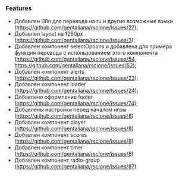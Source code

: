 ### Features

- Добавлен i18n для перевода на ru и другие возможные языки (https://github.com/gentaliana/rsclone/issues/27);
- Добавлен layout на 1280px (https://github.com/gentaliana/rsclone/issues/3);
- Добавлен компонент selectOptions и добавлена для примера функция перевода с использованием этого компонента (https://github.com/gentaliana/rsclone/issues/54, https://github.com/gentaliana/rsclone/issues/62);
- Добавлен компонент alerts (https://github.com/gentaliana/rsclone/issues/23);
- Добавлен компонент loader (https://github.com/gentaliana/rsclone/issues/24);
- Добавлено оформление footer (https://github.com/gentaliana/rsclone/issues/74);
- Добавлены настройки перед началом игры (https://github.com/gentaliana/rsclone/issues/8)
- Добавлен компонент player (https://github.com/gentaliana/rsclone/issues/8)
- Добавлен компонент scores (https://github.com/gentaliana/rsclone/issues/8)
- Добавлен компонент timer (https://github.com/gentaliana/rsclone/issues/8)
- Добавлен компонент radio-group (https://github.com/gentaliana/rsclone/issues/87)
